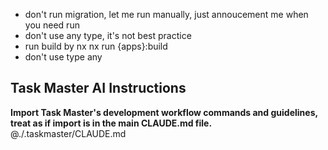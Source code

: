 - don't run migration, let me run manually, just annoucement me when you need run
- don't use any type, it's not best practice
- run build by nx nx run {apps}:build
- don't use type any

## Task Master AI Instructions
**Import Task Master's development workflow commands and guidelines, treat as if import is in the main CLAUDE.md file.**
@./.taskmaster/CLAUDE.md
